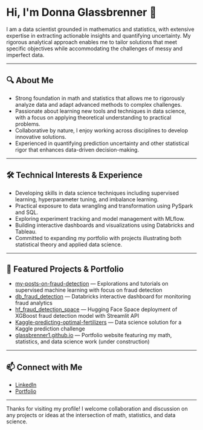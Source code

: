 # Hi, I'm Donna Glassbrenner 👋

I am a data scientist grounded in mathematics and statistics, with extensive expertise in extracting actionable insights and quantifying uncertainty. My rigorous analytical approach enables me to tailor solutions that meet specific objectives while accommodating the challenges of messy and imperfect data.

---

## 🔍 About Me

- Strong foundation in math and statistics that allows me to rigorously analyze data and adapt advanced methods to complex challenges.
- Passionate about learning new tools and techniques in data science, with a focus on applying theoretical understanding to practical problems.
- Collaborative by nature, I enjoy working across disciplines to develop innovative solutions.
- Experienced in quantifying prediction uncertainty and other statistical rigor that enhances data-driven decision-making.

---

## 🛠️ Technical Interests & Experience

- Developing skills in data science techniques including supervised learning, hyperparameter tuning, and imbalance learning.
- Practical exposure to data wrangling and transformation using PySpark and SQL.
- Exploring experiment tracking and model management with MLflow.
- Building interactive dashboards and visualizations using Databricks and Tableau.
- Committed to expanding my portfolio with projects illustrating both statistical theory and applied data science.

---

## 📂 Featured Projects & Portfolio

- [my-posts-on-fraud-detection](https://github.com/dglassbrenner1/my-posts-on-fraud-detection) — Explorations and tutorials on supervised machine learning with focus on fraud detection  
- [db_fraud_detection](https://github.com/dglassbrenner1/db_fraud_detection) — Databricks interactive dashboard for monitoring fraud analytics
- [hf_fraud_detection_space](https://github.com/dglassbrenner1/hf_fraud_detection_space) — Hugging Face Space deployment of XGBoost fraud detection model with Streamlit API
- [Kaggle-predicting-optimal-fertilizers](https://github.com/dglassbrenner1/Kaggle-predicting-optimal-fertilizers) — Data science solution for a Kaggle prediction challenge  
- [glassbrenner1.github.io](https://glassbrenner1.github.io) — Portfolio website featuring my math, statistics, and data science work (under construction)

---

## 📫 Connect with Me

- [LinkedIn](https://www.linkedin.com/in/donna-glassbrenner-ph-d)  
- [Portfolio](https://dglassbrenner1.github.io)

---

Thanks for visiting my profile! I welcome collaboration and discussion on any projects or ideas at the intersection of math, statistics, and data science.

<!--
**dglassbrenner1/dglassbrenner1** is a ✨ _special_ ✨ repository because its `README.md` (this file) appears on your GitHub profile.

Here are some ideas to get you started:

- 🔭 I’m currently working on ...
- 🌱 I’m currently learning ...
- 👯 I’m looking to collaborate on ...
- 🤔 I’m looking for help with ...
- 💬 Ask me about ...
- 📫 How to reach me: ...
- 😄 Pronouns: ...
- ⚡ Fun fact: ...
-->
